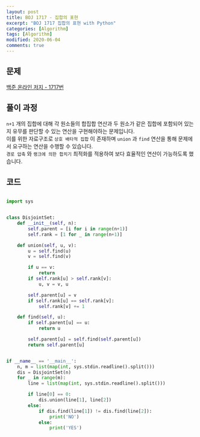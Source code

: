 ```yaml
---
layout: post
title: BOJ 1717 - 집합의 표현
excerpt: "BOJ 1717 집합의 표현 with Python"
categories: [Algorithm]
tags: [Algorithm]
modified: 2020-06-04
comments: true
---
```


## 문제
[백준 온라인 저지 - 1717번](https://www.acmicpc.net/problem/1717)

## 풀이 과정
`n+1` 개의 집합에 대해 각 원소들의 합집합 연산과 두 원소가 같은 집합에 포함되어 있는지 유무를 판단할 수 있는 연산을 구현해야하는 문제입니다. <br>
이를 위한 자료구조로 `상호 배타적 집합` 이 존재하며 `union` 과 `find` 연산을 통해 문제에서 요구하는 연산을 수행할 수 있습니다. <br>
`경로 압축` 와 `랭크에 의한 합치기` 최적화를 적용하여 보다 효율적인 연산이 가능하도록 했습니다. <br>


## 코드

~~~ python

import sys


class DisjointSet:
    def __init__(self, n):
        self.parent = [i for i in range(n+1)]
        self.rank = [1 for _ in range(n+1)]

    def union(self, u, v):
        u = self.find(u)
        v = self.find(v)

        if u == v:
            return
        if self.rank[u] > self.rank[v]:
            u, v = v, u

        self.parent[u] = v
        if self.rank[u] == self.rank[v]:
            self.rank[v] += 1

    def find(self, u):
        if self.parent[u] == u:
            return u

        self.parent[u] = self.find(self.parent[u])
        return self.parent[u]


if __name__ == '__main__':
    n, m = list(map(int, sys.stdin.readline().split()))
    dis = DisjointSet(n)
    for _ in range(m):
        line = list(map(int, sys.stdin.readline().split()))

        if line[0] == 0:
            dis.union(line[1], line[2])
        else:
            if dis.find(line[1]) != dis.find(line[2]):
                print('NO')
            else:
                print('YES')

~~~